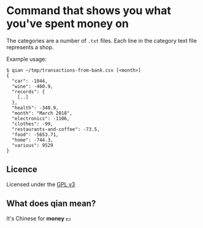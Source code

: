 # Command that shows you what you've spent money on

The categories are a number of `.txt` files. Each line in the category
text file represents a shop.

Example usage: 

```
$ qian ~/tmp/transactions-from-bank.csv [<month>]
{
  "car": -1044,
  "wine": -460.9,
  "records": {
    [..]
  },
  "health": -340.9,
  "month": "March 2018",
  "electronics": -1106,
  "clothes": -99,
  "restaurants-and-coffee": -73.5,
  "food": -5653.71,
  "home": -744.3,
  "various": 9529
}
```

## Licence 

Licensed under the [GPL v3](LICENCE)

## What does qian mean?

It's Chinese for **money** 💵
